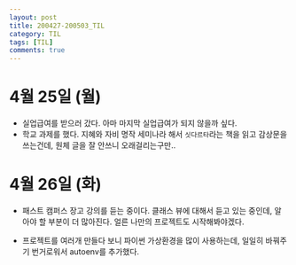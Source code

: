 ```yaml
---
layout: post
title: 200427-200503_TIL
category: TIL
tags: [TIL]
comments: true
---
```


4월 25일 (월)
=======
- 실업급여를 받으러 갔다. 아마 마지막 실업급여가 되지 않을까 싶다.
- 학교 과제를 했다. 지혜와 자비 명작 세미나라 해서 `싯다르타`라는 책을 읽고 감상문을 쓰는건데, 원체 글을 잘 안쓰니 오래걸리는구만..

4월 26일 (화)
=======
- 패스트 캠퍼스 장고 강의를 듣는 중이다. 클래스 뷰에 대해서 듣고 있는 중인데, 알아야 할 부분이 더 많아진다. 얼른 나만의 프로젝트도 시작해봐야겠다.

- 프로젝트를 여러개 만들다 보니 파이썬 가상환경을 많이 사용하는데, 일일히 바꿔주기 번거로워서 autoenv를 추가했다.
